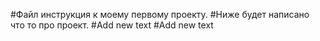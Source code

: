 #Файл инструкция к моему первому проекту.
#Ниже будет написано что то про проект.
#Add new text
#Add new text